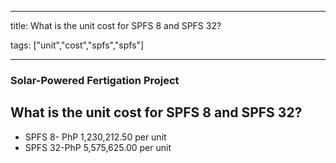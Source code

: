 
---

title: What is the unit cost for SPFS 8 and SPFS 32?

tags: ["unit","cost","spfs","spfs"]

---

### Solar-Powered Fertigation Project

## What is the unit cost for SPFS 8 and SPFS 32?


 - SPFS 8- PhP 1,230,212.50 per unit
 - SPFS 32-PhP 5,575,625.00 per unit
